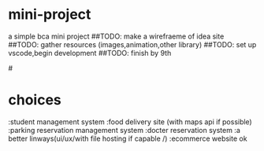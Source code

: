 # mini-project
a simple bca mini project 
##TODO:  make a wirefraeme of idea site<br>
##TODO:   gather resources (images,animation,other library)
##TODO:     set up vscode,begin development
##TODO:      finish by 9th


#<h1>choices</h1>
:student management system
:food delivery site (with maps api if possible)
:parking reservation management system 
:docter reservation system
:a better linways(ui/ux/with file hosting if capable /)
:ecommerce website
ok